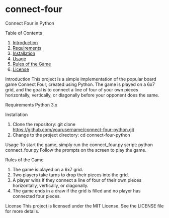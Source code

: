 # connect-four

Connect Four in Python

Table of Contents
1. <a href="introduction"> Introduction </a>
2. <a href="requirements"> Requirements </a>
3. <a href="installation"> Installation </a>
4. <a href="usage"> Usage </a>
5. <a href="rules"> Rules of the Game </a>
6. <a href="license"> License </a>

<a name="introduction"></a>
Introduction
This project is a simple implementation of the popular board game Connect Four, created using Python. The game is played on a 6x7 grid, and the goal is to connect a line of four of your own pieces horizontally, vertically, or diagonally before your opponent does the same.

<a name="requirements"></a>
Requirements
Python 3.x

<a name="installation"></a>
Installation
1. Clone the repository:
git clone https://github.com/yourusername/connect-four-python.git
2. Change to the project directory:
cd connect-four-python

<a name="usage"></a>
Usage
To start the game, simply run the connect_four.py script:
python connect_four.py
Follow the prompts on the screen to play the game.

<a name="rules"></a>
Rules of the Game
1. The game is played on a 6x7 grid.
2. Two players take turns to drop their pieces into the grid.
3. A player wins if they connect a line of four of their own pieces horizontally, vertically, or diagonally.
4. The game ends in a draw if the grid is filled and no player has connected four pieces.

<a name="license"></a>
License
This project is licensed under the MIT License. See the LICENSE file for more details.
